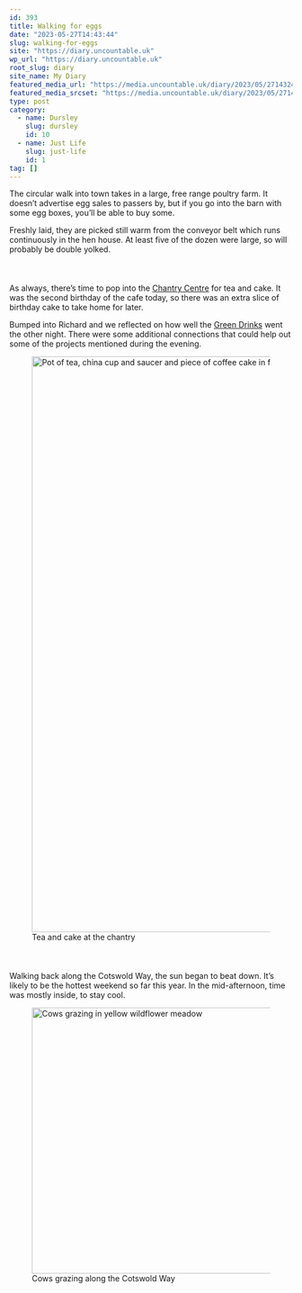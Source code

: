 ```yaml
---
id: 393
title: Walking for eggs
date: "2023-05-27T14:43:44"
slug: walking-for-eggs
site: "https://diary.uncountable.uk"
wp_url: "https://diary.uncountable.uk"
root_slug: diary
site_name: My Diary
featured_media_url: "https://media.uncountable.uk/diary/2023/05/27143243/IMG20230527094953.webp"
featured_media_srcset: "https://media.uncountable.uk/diary/2023/05/27143243/IMG20230527094953-300x103.webp 300w, https://media.uncountable.uk/diary/2023/05/27143243/IMG20230527094953-1024x353.webp 1024w, https://media.uncountable.uk/diary/2023/05/27143243/IMG20230527094953-150x150.webp 150w, https://media.uncountable.uk/diary/2023/05/27143243/IMG20230527094953-640x220.webp 640w, https://media.uncountable.uk/diary/2023/05/27143243/IMG20230527094953.webp 2000w"
type: post
category:
  - name: Dursley
    slug: dursley
    id: 10
  - name: Just Life
    slug: just-life
    id: 1
tag: []
---
```



<p>The circular walk into town takes in a large, free range poultry farm.  It doesn&#8217;t advertise egg sales to passers by, but if you go into the barn with some egg boxes, you&#8217;ll be able to buy some.</p>



<p>Freshly laid, they are picked still warm from the conveyor belt which runs continuously in the hen house.  At least five of the dozen were large, so will probably be double yolked.</p>


<style>.kb-row-layout-id_72ab1d-ad > .kt-row-column-wrap{align-content:start;}:where(.kb-row-layout-id_72ab1d-ad > .kt-row-column-wrap) > .wp-block-kadence-column{justify-content:start;}.kb-row-layout-id_72ab1d-ad > .kt-row-column-wrap{column-gap:var(--global-kb-gap-md, 2rem);row-gap:var(--global-kb-gap-md, 2rem);padding-top:var(--global-kb-spacing-sm, 1.5rem);padding-bottom:var(--global-kb-spacing-sm, 1.5rem);grid-template-columns:repeat(2, minmax(0, 1fr));}.kb-row-layout-id_72ab1d-ad > .kt-row-layout-overlay{opacity:0.30;}@media all and (max-width: 1024px){.kb-row-layout-id_72ab1d-ad > .kt-row-column-wrap{grid-template-columns:repeat(2, minmax(0, 1fr));}}@media all and (max-width: 767px){.kb-row-layout-id_72ab1d-ad > .kt-row-column-wrap{grid-template-columns:minmax(0, 1fr);}.kb-row-layout-id_72ab1d-ad > .kt-row-column-wrap > .wp-block-kadence-column:nth-of-type(1){order:2;}.kb-row-layout-id_72ab1d-ad > .kt-row-column-wrap > .wp-block-kadence-column:nth-of-type(2){order:1;}.kb-row-layout-id_72ab1d-ad > .kt-row-column-wrap > .wp-block-kadence-column:nth-of-type(3){order:12;}.kb-row-layout-id_72ab1d-ad > .kt-row-column-wrap > .wp-block-kadence-column:nth-of-type(4){order:11;}.kb-row-layout-id_72ab1d-ad > .kt-row-column-wrap > .wp-block-kadence-column:nth-of-type(5){order:22;}.kb-row-layout-id_72ab1d-ad > .kt-row-column-wrap > .wp-block-kadence-column:nth-of-type(6){order:21;}.kb-row-layout-id_72ab1d-ad > .kt-row-column-wrap > .wp-block-kadence-column:nth-of-type(7){order:32;}.kb-row-layout-id_72ab1d-ad > .kt-row-column-wrap > .wp-block-kadence-column:nth-of-type(8){order:31;}}</style><div class="kb-row-layout-wrap kb-row-layout-id_72ab1d-ad alignnone wp-block-kadence-rowlayout"><div class="kt-row-column-wrap kt-has-2-columns kt-row-layout-equal kt-tab-layout-inherit kt-mobile-layout-row kt-row-valign-top">
<style>.kadence-column_fde204-10 > .kt-inside-inner-col,.kadence-column_fde204-10 > .kt-inside-inner-col:before{border-top-left-radius:0px;border-top-right-radius:0px;border-bottom-right-radius:0px;border-bottom-left-radius:0px;}.kadence-column_fde204-10 > .kt-inside-inner-col{column-gap:var(--global-kb-gap-sm, 1rem);}.kadence-column_fde204-10 > .kt-inside-inner-col{flex-direction:column;}.kadence-column_fde204-10 > .kt-inside-inner-col > .aligncenter{width:100%;}.kadence-column_fde204-10 > .kt-inside-inner-col:before{opacity:0.3;}.kadence-column_fde204-10{position:relative;}@media all and (max-width: 1024px){.kadence-column_fde204-10 > .kt-inside-inner-col{flex-direction:column;justify-content:center;}}@media all and (max-width: 767px){.kadence-column_fde204-10 > .kt-inside-inner-col{flex-direction:column;justify-content:center;}}</style>
<div class="wp-block-kadence-column kadence-column_fde204-10"><div class="kt-inside-inner-col">
<p>As always, there&#8217;s time to pop into the <a href="https://www.chantrycentre.org/">Chantry Centre</a> for tea and cake.  It was the second birthday of the cafe today, so there was an extra slice of birthday cake to take home for later.</p>



<p>Bumped into Richard and we reflected on how well the <a href="https://diary.uncountable.uk/2023/05/surveying-stancombe/" data-type="post" data-id="378">Green Drinks</a> went the other night.  There were some additional connections that could help out some of the projects mentioned during the evening.</p>
</div></div>


<style>.kadence-column_b04ff8-6b > .kt-inside-inner-col,.kadence-column_b04ff8-6b > .kt-inside-inner-col:before{border-top-left-radius:0px;border-top-right-radius:0px;border-bottom-right-radius:0px;border-bottom-left-radius:0px;}.kadence-column_b04ff8-6b > .kt-inside-inner-col{column-gap:var(--global-kb-gap-sm, 1rem);}.kadence-column_b04ff8-6b > .kt-inside-inner-col{flex-direction:column;}.kadence-column_b04ff8-6b > .kt-inside-inner-col > .aligncenter{width:100%;}.kadence-column_b04ff8-6b > .kt-inside-inner-col:before{opacity:0.3;}.kadence-column_b04ff8-6b{position:relative;}@media all and (max-width: 1024px){.kadence-column_b04ff8-6b > .kt-inside-inner-col{flex-direction:column;justify-content:center;}}@media all and (max-width: 767px){.kadence-column_b04ff8-6b > .kt-inside-inner-col{flex-direction:column;justify-content:center;}}</style>
<div class="wp-block-kadence-column kadence-column_b04ff8-6b"><div class="kt-inside-inner-col">
<figure class="wp-block-image size-large"><img loading="lazy" decoding="async" width="771" height="1024" src="https://media.uncountable.uk/diary/2023/05/27143242/IMG20230527105202-771x1024.webp" alt="Pot of tea, china cup and saucer and piece of coffee cake in foreground" class="wp-image-395" srcset="https://media.uncountable.uk/diary/2023/05/27143242/IMG20230527105202-771x1024.webp 771w, https://media.uncountable.uk/diary/2023/05/27143242/IMG20230527105202-226x300.webp 226w, https://media.uncountable.uk/diary/2023/05/27143242/IMG20230527105202-482x640.webp 482w, https://media.uncountable.uk/diary/2023/05/27143242/IMG20230527105202-scaled.webp 1926w" sizes="auto, (max-width: 771px) 100vw, 771px" /><figcaption class="wp-element-caption">Tea and cake at the chantry</figcaption></figure>
</div></div>

</div></div>


<p>Walking back along the Cotswold Way, the sun began to beat down.  It&#8217;s likely to be the hottest weekend so far this year.  In the mid-afternoon, time was mostly inside, to stay cool.</p>



<figure class="wp-block-image size-large"><img loading="lazy" decoding="async" width="1024" height="473" src="https://media.uncountable.uk/diary/2023/05/27143239/IMG20230527114349-1024x473.webp" alt="Cows grazing in yellow wildflower meadow" class="wp-image-394" srcset="https://media.uncountable.uk/diary/2023/05/27143239/IMG20230527114349-1024x473.webp 1024w, https://media.uncountable.uk/diary/2023/05/27143239/IMG20230527114349-300x138.webp 300w, https://media.uncountable.uk/diary/2023/05/27143239/IMG20230527114349-640x295.webp 640w, https://media.uncountable.uk/diary/2023/05/27143239/IMG20230527114349.webp 2000w" sizes="auto, (max-width: 1024px) 100vw, 1024px" /><figcaption class="wp-element-caption">Cows grazing along the Cotswold Way</figcaption></figure>
